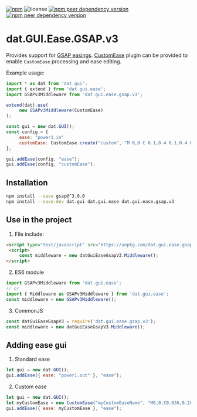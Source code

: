 [![npm](https://img.shields.io/npm/v/dat.gui.ease.gsap.v3)](https://www.npmjs.com/package/dat.gui.ease.gsap.v3) ![license](https://img.shields.io/npm/l/dat.gui.ease.gsap.v3) [![npm peer dependency version](https://img.shields.io/npm/dependency-version/dat.gui.ease.gsap.v3/peer/dat.gui.ease)](https://www.npmjs.com/package/dat.gui.ease) [![npm peer dependency version](https://img.shields.io/npm/dependency-version/dat.gui.ease.gsap.v3/peer/gsap)](https://www.npmjs.com/package/gsap)

# dat.GUI.Ease.GSAP.v3

Provides support for [GSAP easings](https://greensock.com/docs/v3/Eases).
[CustomEase](https://greensock.com/docs/v3/Eases/CustomEase) plugin can be provided to enable `CustomEase` processing and ease editing.

Example usage:
```javascript
import * as dat from 'dat.gui';
import { extend } from 'dat.gui.ease';
import GSAPv3Middleware from 'dat.gui.ease.gsap.v3';

extend(dat).use(
     new GSAPv3Middleware(CustomEase)
);

const gui = new dat.GUI();
const config = {
     ease: "power1.in"
     customEase: CustomEase.create("custom", "M 0,0 C 0.1,0.4 0.1,0.4 0.5,0.5 0.9,0.6 0.9,0.6 1,1")
};

gui.addEase(config, "ease");
gui.addEase(config, "customEase");
```

## Installation
```bash
npm install --save gsap@^3.0.0
npm install --save-dev dat.gui dat.gui.ease dat.gui.ease.gsap.v3
```
## Use in the project
1. File include:
```html
<script type="text/javascript" src="https://unpkg.com/dat.gui.ease.gsap.v3@latest/dist/dat.gui.ease.gsap.v3.min.js"></script>
 <script>
     const middleware = new datGuiEaseGsapV3.Middleware();
</script> 
```

2. ES6 module
```javascript
import GSAPv3Middleware from 'dat.gui.ease';
// or
import { Middleware as GSAPv3Middleware } from 'dat.gui.ease';
const middleware = new GSAPv3Middleware();
```
3. CommonJS
```javascript
const datGuiEaseGsapV3 = require('dat.gui.ease.gsap.v3');
const middleware = new datGuiEaseGsapV3.Middleware();
```

## Adding ease gui
1. Standard ease
```javascript
let gui = new dat.GUI();
gui.addEase({ ease: "power1.out" }, "ease");
```


2. Custom ease
```javascript
let gui = new dat.GUI();
let myCustomEase = new CustomEase("myCustomEaseName", "M0,0,C0.036,0.208,0.216,0.488,0.486,0.488,0.742,0.488,1,0.362,1,0.01");
gui.addEase({ ease: myCustomEase }, "ease");
```